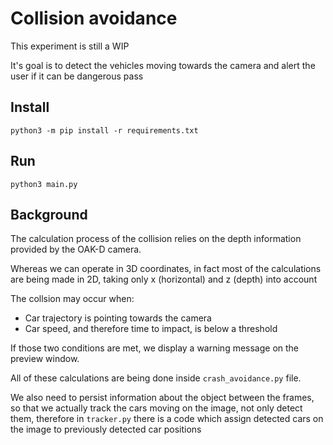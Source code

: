 # Collision avoidance

This experiment is still a WIP

It's goal is to detect the vehicles moving towards the camera and alert the user if it can be dangerous pass

## Install

```
python3 -m pip install -r requirements.txt
```

## Run

```
python3 main.py
```

## Background

The calculation process of the collision relies on the depth information 
provided by the OAK-D camera.

Whereas we can operate in 3D coordinates, in fact most of the calculations are being made
in 2D, taking only x (horizontal) and z (depth) into account

The collsion may occur when:
- Car trajectory is pointing towards the camera
- Car speed, and therefore time to impact, is below a threshold

If those two conditions are met, we display a warning message on the preview window.

All of these calculations are being done inside `crash_avoidance.py` file.

We also need to persist information about the object between the frames, so that we actually track
the cars moving on the image, not only detect them, therefore in `tracker.py` there is a code which
assign detected cars on the image to previously detected car positions
